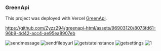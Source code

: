 ### GreenApi 
This project was deployed with Vercel [GreenApi](https://greenapi-html.vercel.app/).
<br>

https://github.com/Zyzz294/greenapi-html/assets/96903120/8073fd61-96b9-4d42-acc4-ae95ea8907eb

![sendmessage](https://github.com/Zyzz294/greenapi-html/assets/96903120/5864cc44-7498-4d0a-b0d2-bf35cbc1f897)
![sendfilebyurl](https://github.com/Zyzz294/greenapi-html/assets/96903120/ea15daac-71fb-4ab0-bf32-1ad144b7da2b)
![getstateinstance](https://github.com/Zyzz294/greenapi-html/assets/96903120/7990b914-0089-4295-8408-72f36de5d151)
![getsettings](https://github.com/Zyzz294/greenapi-html/assets/96903120/2fe6f5d5-6bf4-4146-9849-01a1f707d54e)
![1](https://github.com/Zyzz294/greenapi-html/assets/96903120/17f9bc37-85fb-46ef-b806-09ab26f53406)
